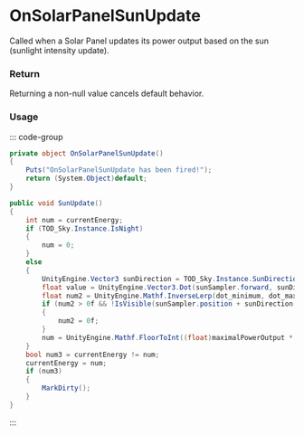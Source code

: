 <Badge type="danger" text="Carbon Compatible"/><Badge type="warning" text="Oxide Compatible"/>
# OnSolarPanelSunUpdate
Called when a Solar Panel updates its power output based on the sun (sunlight intensity update).
### Return
Returning a non-null value cancels default behavior.

### Usage
::: code-group
```csharp [Example]
private object OnSolarPanelSunUpdate()
{
	Puts("OnSolarPanelSunUpdate has been fired!");
	return (System.Object)default;
}
```
```csharp [Source — Assembly-CSharp @ SolarPanel]
public void SunUpdate()
{
	int num = currentEnergy;
	if (TOD_Sky.Instance.IsNight)
	{
		num = 0;
	}
	else
	{
		UnityEngine.Vector3 sunDirection = TOD_Sky.Instance.SunDirection;
		float value = UnityEngine.Vector3.Dot(sunSampler.forward, sunDirection);
		float num2 = UnityEngine.Mathf.InverseLerp(dot_minimum, dot_maximum, value);
		if (num2 > 0f && !IsVisible(sunSampler.position + sunDirection * 100f, 101f))
		{
			num2 = 0f;
		}
		num = UnityEngine.Mathf.FloorToInt((float)maximalPowerOutput * num2 * base.healthFraction);
	}
	bool num3 = currentEnergy != num;
	currentEnergy = num;
	if (num3)
	{
		MarkDirty();
	}
}

```
:::

